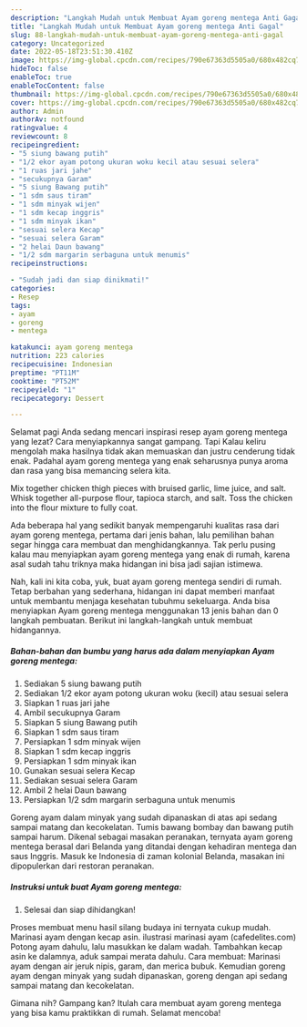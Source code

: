 ```yaml
---
description: "Langkah Mudah untuk Membuat Ayam goreng mentega Anti Gagal"
title: "Langkah Mudah untuk Membuat Ayam goreng mentega Anti Gagal"
slug: 88-langkah-mudah-untuk-membuat-ayam-goreng-mentega-anti-gagal
category: Uncategorized
date: 2022-05-18T23:51:30.410Z
image: https://img-global.cpcdn.com/recipes/790e67363d5505a0/680x482cq70/ayam-goreng-mentega-foto-resep-utama.jpg
hideToc: false
enableToc: true
enableTocContent: false
thumbnail: https://img-global.cpcdn.com/recipes/790e67363d5505a0/680x482cq70/ayam-goreng-mentega-foto-resep-utama.jpg
cover: https://img-global.cpcdn.com/recipes/790e67363d5505a0/680x482cq70/ayam-goreng-mentega-foto-resep-utama.jpg
author: Admin
authorAv: notfound
ratingvalue: 4
reviewcount: 8
recipeingredient:
- "5 siung bawang putih"
- "1/2 ekor ayam potong ukuran woku kecil atau sesuai selera"
- "1 ruas jari jahe"
- "secukupnya Garam"
- "5 siung Bawang putih"
- "1 sdm saus tiram"
- "1 sdm minyak wijen"
- "1 sdm kecap inggris"
- "1 sdm minyak ikan"
- "sesuai selera Kecap"
- "sesuai selera Garam"
- "2 helai Daun bawang"
- "1/2 sdm margarin serbaguna untuk menumis"
recipeinstructions:

- "Sudah jadi dan siap dinikmati!"
categories:
- Resep
tags:
- ayam
- goreng
- mentega

katakunci: ayam goreng mentega 
nutrition: 223 calories
recipecuisine: Indonesian
preptime: "PT11M"
cooktime: "PT52M"
recipeyield: "1"
recipecategory: Dessert

---
```



Selamat pagi Anda sedang mencari inspirasi resep ayam goreng mentega yang lezat? Cara menyiapkannya sangat gampang. Tapi Kalau keliru mengolah maka hasilnya tidak akan memuaskan dan justru cenderung tidak enak. Padahal ayam goreng mentega yang enak seharusnya punya aroma dan rasa yang bisa memancing selera kita.


Mix together chicken thigh pieces with bruised garlic, lime juice, and salt. Whisk together all-purpose flour, tapioca starch, and salt. Toss the chicken into the flour mixture to fully coat.

Ada beberapa hal yang sedikit banyak mempengaruhi kualitas rasa dari ayam goreng mentega, pertama dari jenis bahan, lalu pemilihan bahan segar hingga cara membuat dan menghidangkannya. Tak perlu pusing kalau mau menyiapkan ayam goreng mentega yang enak di rumah, karena asal sudah tahu triknya maka hidangan ini bisa jadi sajian istimewa.


Nah, kali ini kita coba, yuk, buat ayam goreng mentega sendiri di rumah. Tetap berbahan yang sederhana, hidangan ini dapat memberi manfaat untuk membantu menjaga kesehatan tubuhmu sekeluarga. Anda bisa menyiapkan Ayam goreng mentega menggunakan 13 jenis bahan dan 0 langkah pembuatan. Berikut ini langkah-langkah untuk membuat hidangannya.

<!--inarticleads1-->

##### Bahan-bahan dan bumbu yang harus ada dalam menyiapkan Ayam goreng mentega:

1. Sediakan 5 siung bawang putih
1. Sediakan 1/2 ekor ayam potong ukuran woku (kecil) atau sesuai selera
1. Siapkan 1 ruas jari jahe
1. Ambil secukupnya Garam
1. Siapkan 5 siung Bawang putih
1. Siapkan 1 sdm saus tiram
1. Persiapkan 1 sdm minyak wijen
1. Siapkan 1 sdm kecap inggris
1. Persiapkan 1 sdm minyak ikan
1. Gunakan sesuai selera Kecap
1. Sediakan sesuai selera Garam
1. Ambil 2 helai Daun bawang
1. Persiapkan 1/2 sdm margarin serbaguna untuk menumis


Goreng ayam dalam minyak yang sudah dipanaskan di atas api sedang sampai matang dan kecokelatan. Tumis bawang bombay dan bawang putih sampai harum. Dikenal sebagai masakan peranakan, ternyata ayam goreng mentega berasal dari Belanda yang ditandai dengan kehadiran mentega dan saus Inggris. Masuk ke Indonesia di zaman kolonial Belanda, masakan ini dipopulerkan dari restoran peranakan. 

<!--inarticleads2-->

##### Instruksi untuk buat Ayam goreng mentega:


1. Selesai dan siap dihidangkan!

Proses membuat menu hasil silang budaya ini ternyata cukup mudah. Marinasi ayam dengan kecap asin. ilustrasi marinasi ayam (cafedelites.com) Potong ayam dahulu, lalu masukkan ke dalam wadah. Tambahkan kecap asin ke dalamnya, aduk sampai merata dahulu. Cara membuat: Marinasi ayam dengan air jeruk nipis, garam, dan merica bubuk. Kemudian goreng ayam dengan minyak yang sudah dipanaskan, goreng dengan api sedang sampai matang dan kecokelatan. 

Gimana nih? Gampang kan? Itulah cara membuat ayam goreng mentega yang bisa kamu praktikkan di rumah. Selamat mencoba!
